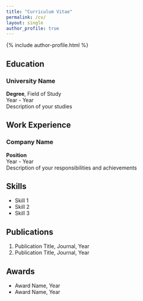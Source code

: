 ```yaml
---
title: "Curriculum Vitae"
permalink: /cv/
layout: single
author_profile: true
---
```


{% include author-profile.html %}

## Education

### University Name
**Degree**, Field of Study  
Year - Year  
Description of your studies

## Work Experience

### Company Name
**Position**  
Year - Year  
Description of your responsibilities and achievements

## Skills

- Skill 1
- Skill 2
- Skill 3

## Publications

1. Publication Title, Journal, Year
2. Publication Title, Journal, Year

## Awards

- Award Name, Year
- Award Name, Year